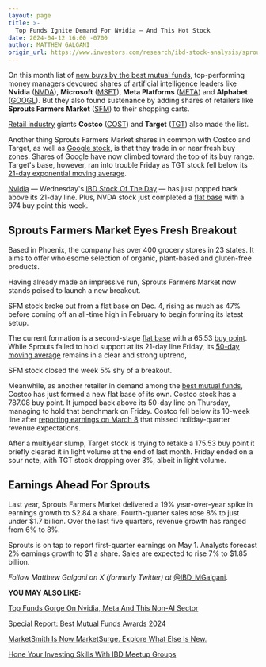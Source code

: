 ```yaml
---
layout: page
title: >-
  Top Funds Ignite Demand For Nvidia — And This Hot Stock
date: 2024-04-12 16:00 -0700
author: MATTHEW GALGANI
origin_url: https://www.investors.com/research/ibd-stock-analysis/sprouts-farmers-market-nvidia-google-costco-best-mutual-funds/
---
```





On this month list of [new buys by the best mutual funds](https://www.investors.com/etfs-and-funds/mutual-funds/best-mutual-funds-nvidia-stock-uber-msft-google-meta/), top-performing money managers devoured shares of artificial intelligence leaders like **Nvidia** ([NVDA](https://research.investors.com/quote.aspx?symbol=NVDA)), **Microsoft** ([MSFT](https://research.investors.com/quote.aspx?symbol=MSFT)), **Meta Platforms** ([META](https://research.investors.com/quote.aspx?symbol=META)) and **Alphabet** ([GOOGL](https://research.investors.com/quote.aspx?symbol=GOOGL)). But they also found sustenance by adding shares of retailers like **Sprouts Farmers Market** ([SFM](https://research.investors.com/quote.aspx?symbol=SFM)) to their shopping carts.




[Retail industry](https://www.investors.com/news/retail-and-e-commerce-stocks-and-industry-news/) giants **Costco** ([COST](https://research.investors.com/quote.aspx?symbol=COST)) and **Target** ([TGT](https://research.investors.com/quote.aspx?symbol=TGT)) also made the list.


Another thing Sprouts Farmers Market shares in common with Costco and Target, as well as [Google stock](https://www.investors.com/news/technology/google-stock-buy-now/), is that they trade in or near fresh buy zones. Shares of Google have now climbed toward the top of its buy range. Target's base, however, ran into trouble Friday as TGT stock fell below its [21-day exponential moving average](https://www.investors.com/how-to-invest/investors-corner/how-to-trade-stocks-using-21-day-exponential-moving-average/).


[Nvidia](https://www.investors.com/news/nvidia-stock-2023-buy-now/) — Wednesday's [IBD Stock Of The Day](https://www.investors.com/research/ibd-stock-of-the-day/nvidia-stock-nvda-shakes-off-ai-chip-competition/) — has just popped back above its 21-day line. Plus, NVDA stock just completed a [flat base](https://www.investors.com/how-to-invest/how-to-read-stock-charts-understanding-technical-analysis/#flatbase) with a 974 buy point this week.


Sprouts Farmers Market Eyes Fresh Breakout
------------------------------------------


Based in Phoenix, the company has over 400 grocery stores in 23 states. It aims to offer wholesome selection of organic, plant-based and gluten-free products.


Having already made an impressive run, Sprouts Farmers Market now stands poised to launch a new breakout.


SFM stock broke out from a flat base on Dec. 4, rising as much as 47% before coming off an all-time high in February to begin forming its latest setup.


The current formation is a second-stage [flat base](https://www.investors.com/how-to-invest/how-to-read-stock-charts-understanding-technical-analysis/#flatbase) with a 65.53 [buy point](https://www.investors.com/how-to-invest/investors-corner/chart-reading-basics-how-a-buy-point-marks-a-time-of-opportunity/). While Sprouts failed to hold support at its 21-day line Friday, its [50-day moving average](https://www.investors.com/how-to-invest/investors-corner/50-day-moving-average-identifies-buy-sell-signals/) remains in a clear and strong uptrend,


SFM stock closed the week 5% shy of a breakout.


Meanwhile, as another retailer in demand among the [best mutual funds](https://www.investors.com/etfs-and-funds/mutual-funds/best-mutual-funds-2024-benchmark-beating-funds-in-every-category/), Costco has just formed a new flat base of its own. Costco stock has a 787.08 buy point. It jumped back above its 50-day line on Thursday, managing to hold that benchmark on Friday. Costco fell below its 10-week line after [reporting earnings on March 8](https://www.investors.com/news/retail-stocks-q4-2023-earnings-ross-abercrombie-costco-dicks/) that missed holiday-quarter revenue expectations.


After a multiyear slump, Target stock is trying to retake a 175.53 buy point it briefly cleared it in light volume at the end of last month. Friday ended on a sour note, with TGT stock dropping over 3%, albeit in light volume.


Earnings Ahead For Sprouts
--------------------------


Last year, Sprouts Farmers Market delivered a 19% year-over-year spike in earnings growth to $2.84 a share. Fourth-quarter sales rose 8% to just under $1.7 billion. Over the last five quarters, revenue growth has ranged from 6% to 8%.


Sprouts is on tap to report first-quarter earnings on May 1. Analysts forecast 2% earnings growth to $1 a share. Sales are expected to rise 7% to $1.85 billion.



*Follow Matthew Galgani on X (formerly Twitter) at* [@IBD\_MGalgani](https://twitter.com/ibd_mgalgani).


**YOU MAY ALSO LIKE:**


[Top Funds Gorge On Nvidia, Meta And This Non-AI Sector](https://www.investors.com/etfs-and-funds/mutual-funds/best-mutual-funds-nvidia-stock-uber-msft-google-meta/)


[Special Report: Best Mutual Funds Awards 2024](https://www.investors.com/best-mutual-funds-awards-2024/)


[MarketSmith Is Now MarketSurge. Explore What Else Is New.](https://get.investors.com/marketsurge/announcement//?srs=&utm_source=i.com&utm_medium=NHPBroad&utm_campaign=MS+FAQ+24&utm_id=MSFAQ24)


[Hone Your Investing Skills With IBD Meetup Groups](https://www.investors.com/how-to-invest/how-to-invest-in-stocks-socially-with-ibd-meetup-groups/)


 


 




